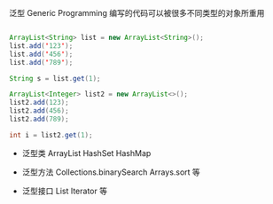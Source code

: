 泛型 Generic Programming
编写的代码可以被很多不同类型的对象所重用

```java

ArrayList<String> list = new ArrayList<String>();
list.add('123');
list.add('456');
list.add('789');

String s = list.get(1);

ArrayList<Integer> list2 = new ArrayList<>();
list2.add(123);
list2.add(456);
list2.add(789);

int i = list2.get(1);

```


- 泛型类
ArrayList HashSet HashMap

- 泛型方法
Collections.binarySearch Arrays.sort 等

- 泛型接口
List Iterator 等